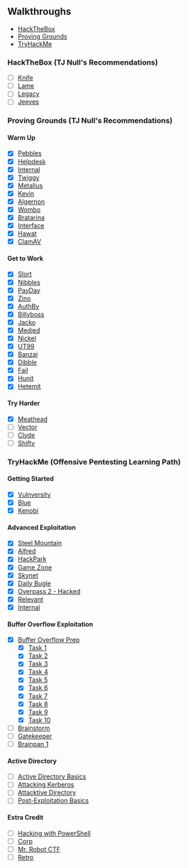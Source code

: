 ## Walkthroughs
* [HackTheBox](#hackthebox-tj-nulls-recommendations)
* [Proving Grounds](#proving-grounds-tj-nulls-recommendations)
* [TryHackMe](#tryhackme-offensive-pentesting-learning-path)

### HackTheBox (TJ Null's Recommendations)
* [ ] [Knife](/walkthroughs/htb/)
* [ ] [Lame](walkthroughs/htb/)
* [ ] [Legacy](/walkthroughs/htb/)
* [ ] [Jeeves](/walkthroughs/htb/)

### Proving Grounds (TJ Null's Recommendations)
#### Warm Up
* [x] [Pebbles](/walkthroughs/pg/pebbles/)
* [x] [Helpdesk](/walkthroughs/pg/helpdesk)
* [x] [Internal](/walkthroughs/pg/internal)
* [x] [Twiggy](/walkthroughs/pg/twiggy/)
* [x] [Metallus](/walkthroughs/pg/metallus/)
* [x] [Kevin](/walkthroughs/pg/kevin/)
* [x] [Algernon](/walkthroughs/pg/algernon/)
* [x] [Wombo](/walkthroughs/pg/wombo/)
* [x] [Bratarina](/walkthroughs/pg/bratarina/)
* [x] [Interface](/walkthroughs/pg/interface/)
* [x] [Hawat](/walkthroughs/pg/hawat/)
* [x] [ClamAV](/walkthroughs/pg/clamav/)

#### Get to Work
* [x] [Slort](/walkthroughs/pg/slort/)
* [x] [Nibbles](/walkthroughs/pg/nibbles/)
* [x] [PayDay](/walkthroughs/pg/payday/)
* [x] [Zino](/walkthroughs/pg/zino/)
* [x] [AuthBy](/walkthroughs/pg/authby/)
* [x] [Billyboss](/walkthroughs/pg/billyboss)
* [x] [Jacko](/walkthroughs/pg/jacko/)
* [x] [Medjed](/walkthroughspg/medjed/)
* [x] [Nickel](/walkthroughs/pg/nickel/)
* [x] [UT99](/walkthroughs/pg/ut99/)
* [x] [Banzai](/walkthroughs/pg/banzai/)
* [x] [Dibble](/walkthroughs/pg/dibble)
* [x] [Fail](/walkthroughs/pg/fail/)
* [x] [Hunit](/walkthroughs/pg/hunit/)
* [x] [Hetemit](/walkthroughs/pg/hetemit/)

#### Try Harder
* [x] [Meathead](/walkthroughs/pg/meathead/)
* [ ] [Vector](/walkthroughs/pg/vector/)
* [ ] [Clyde](/walkthroughs/pg/clyde/)
* [ ] [Shifty](/walkthroughs/pg/shifty/)

### TryHackMe (Offensive Pentesting Learning Path)
#### Getting Started
* [x] [Vulnversity](/thm/vulnversity/)
* [x] [Blue](/thm/blue/)
* [x] [Kenobi](/thm/kenobi/)

#### Advanced Exploitation
* [x] [Steel Mountain](/walkthroughs/thm/steel-mountain/)
* [x] [Alfred](/walkthroughs/thm/alfred/)
* [x] [HackPark](/walkthroughs/thm/hackpark/)
* [x] [Game Zone](/walkthroughs/thm/game-zone/)
* [x] [Skynet](/walkthroughs/thm/skynet/)
* [x] [Daily Bugle](/walkthroughs/thm/daily-bugle/)
* [x] [Overpass 2 - Hacked](/walkthroughs/thm/overpass2hacked/)
* [x] [Relevant](/walkthroughs//thm/relevant/)
* [x] [Internal](/walkthroughs/thm/internal/)

#### Buffer Overflow Exploitation
* [x] [Buffer Overflow Prep](/walkthroughs/thm/buffer-overflow-prep/)
  * [x] [Task 1](/walkthroughs/thm/buffer-overflow-prep/task-1/) 
  * [x] [Task 2](/walkthroughs/thm/buffer-overflow-prep/task-2/) 
  * [x] [Task 3](/walkthroughs/thm/buffer-overflow-prep/task-3/) 
  * [x] [Task 4](/walkthroughs/thm/buffer-overflow-prep/task-4/) 
  * [x] [Task 5](/walkthroughs/thm/buffer-overflow-prep/task-5/) 
  * [x] [Task 6](/walkthroughs/thm/buffer-overflow-prep/task-6/) 
  * [x] [Task 7](/walkthroughs/thm/buffer-overflow-prep/task-7/) 
  * [x] [Task 8](/walkthroughs/thm/buffer-overflow-prep/task-8/) 
  * [x] [Task 9](/walkthroughs/thm/buffer-overflow-prep/task-9/) 
  * [x] [Task 10](/walkthroughs/thm/buffer-overflow-prep/task-10/) 
* [ ] [Brainstorm](/walkthroughs/thm/)
* [ ] [Gatekeeper](/walkthroughs/thm/)
* [ ] [Brainpan 1](/walkthroughs/thm/)

#### Active Directory
* [ ] [Active Directory Basics](/walkthroughs/thm/)
* [ ] [Attacking Kerberos](/walkthroughs/thm/)
* [ ] [Attacktive Directory](/walkthroughs/thm/)
* [ ] [Post-Exploitation Basics](/walkthroughs/thm/)

#### Extra Credit
* [ ] [Hacking with PowerShell](/walkthroughs/thm/)
* [ ] [Corp](/walkthroughs/thm/)
* [ ] [Mr. Robot CTF](/walkthroughs/thm/mr-robot-ctf/)
* [ ] [Retro](/walkthroughs/thm/)
